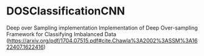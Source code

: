 # DOSClassificationCNN
Deep over Sampling implementation
Implementation of Deep Over-sampling Framework for Classifying
Imbalanced Data (https://arxiv.org/pdf/1704.07515.pdf#cite.Chawla%3A2002%3ASSM%3A1622407.1622416)
